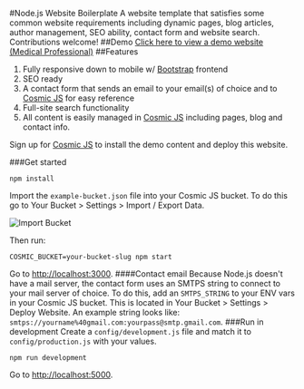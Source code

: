 #Node.js Website Boilerplate
A website template that satisfies some common website requirements including dynamic pages, blog articles, author management, SEO ability, contact form and website search.  Contributions welcome!
##Demo
[Click here to view a demo website (Medical Professional)](http://medical-professional.cosmicapp.co)
##Features
1. Fully responsive down to mobile w/ [Bootstrap](http://getbootstrap.com) frontend<br />
2. SEO ready<br />
3. A contact form that sends an email to your email(s) of choice and to [Cosmic JS](https://cosmicjs.com) for easy reference<br />
4. Full-site search functionality<br />
5. All content is easily managed in [Cosmic JS](https://cosmicjs.com) including pages, blog and contact info.

Sign up for [Cosmic JS](https://cosmicjs.com) to install the demo content and deploy this website.

###Get started
```
npm install
```
Import the `example-bucket.json` file into your Cosmic JS bucket.  To do this go to Your Bucket > Settings > Import / Export Data.

![Import Bucket](https://cosmicjs.com/uploads/4edef890-52e6-11e6-9a1c-233e4e7aa20d-ZadK2PbDDR.gif "Import Bucket")

Then run:
```
COSMIC_BUCKET=your-bucket-slug npm start
```
Go to [http://localhost:3000](http://localhost:3000).
####Contact email
Because Node.js doesn't have a mail server, the contact form uses an SMTPS string to connect to your mail server of choice. To do this, add an `SMTPS_STRING` to your ENV vars in your Cosmic JS bucket.  This is located in Your Bucket > Settings > Deploy Website.  An example string looks like: `smtps://yourname%40gmail.com:yourpass@smtp.gmail.com`.
###Run in development
Create a `config/development.js` file and match it to `config/production.js` with your values.
```
npm run development
```
Go to [http://localhost:5000](http://localhost:5000).
